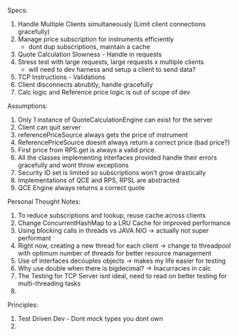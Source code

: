 Specs:
1. Handle Multiple Clients simultaneously (Limit client connections gracefully)
2. Manage price subscription for instruments efficiently
    - dont dup subscriptions, maintain a cache
3. Quote Calculation Slowness - Handle in requests
4. Stress test with large requests, large requests x multiple clients
    - will need to dev harness and setup a client to send data?
5. TCP Instructions - Validations
6. Client disconnects abrubtly, handle gracefully
7. Calc logic and Reference price logic is out of scope of dev

Assumptions:
1. Only 1 instance of QuoteCalculationEngine can exist for the server
2. Client can quit server
3. referencePriceSource always gets the price of instrument
4. ReferencePriceSource doesnt always return a correct price (bad price?)
5. First price from RPS.get is always a valid price.
6. All the classes implementing interfaces provided handle their errors gracefully and wont throw exceptions
7. Security ID set is limited so subscriptions won't grow drastically
8. Implementations of QCE and RPS, RPSL are abstracted
9. QCE Engine always returns a correct quote

Personal Thought Notes:
1. To reduce subscriptions and lookup, reuse cache across clients
2. Change ConcurrentHashMap to a LRU Cache for improved performance
3. Using blocking calls in threads vs JAVA NIO -> actually not super performant
4. Right now, creating a new thread for each client -> change to threadpool with
   optimum number of threads for better resource management
5. Use of interfaces decouples objects -> makes my life easier for testing
6. Why use double when there is bigdecimal? -> Inacurracies in calc
7. The Testing for TCP Server isnt ideal, need to read on better testing for multi-threading tasks
8. 

Principles:
1. Test Driven Dev - Dont mock types you dont own
2.